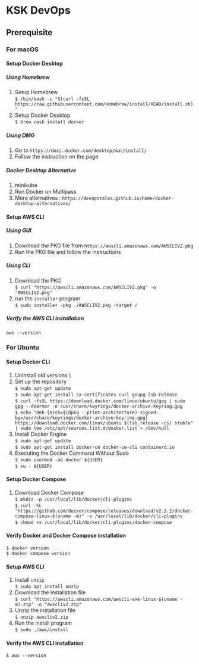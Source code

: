 <h1>KSK DevOps</h1>
<h2>Prerequisite</h2>

### For macOS
#### Setup Docker Desktop
##### Using Homebrew
1. Setup Homebrew \
`$ /bin/bash -c "$(curl -fsSL https://raw.githubusercontent.com/Homebrew/install/HEAD/install.sh)"` 
2. Setup Docker Desktop \
`$ brew cask install docker` 

##### Using DMG
1. Go to `https://docs.docker.com/desktop/mac/install/` 
2. Follow the instruction on the page 

##### Docker Desktop Alternative
1. minikube 
2. Run Docker on Multipass 
3. More alternatives : `https://devopstales.github.io/home/docker-desktop-alternatives/` 

#### Setup AWS CLI
##### Using GUI
1. Download the PKG file from `https://awscli.amazonaws.com/AWSCLIV2.pkg` 
2. Run the PKG file and follow the instructions 

##### Using CLI
1. Download the PKG \
`$ curl "https://awscli.amazonaws.com/AWSCLIV2.pkg" -o "AWSCLIV2.pkg"` 
2. run the `installer` program \
`$ sudo installer -pkg ./AWSCLIV2.pkg -target /` 

##### Verify the AWS CLI installation
`aws --version`

### For Ubuntu
#### Setup Docker CLI
1. Uninstall old versions \
2. Set up the repository \
`$ sudo apt-get update` \
`$ sudo apt-get install ca-certificates curl gnupg lsb-release` \
`$ curl -fsSL https://download.docker.com/linux/ubuntu/gpg | sudo gpg --dearmor -o /usr/share/keyrings/docker-archive-keyring.gpg` \
`$ echo "deb [arch=$(dpkg --print-architecture) signed-by=/usr/share/keyrings/docker-archive-keyring.gpg] https://download.docker.com/linux/ubuntu $(lsb_release -cs) stable" | sudo tee /etc/apt/sources.list.d/docker.list > /dev/null` 
3. Install Docker Engine \
`$ sudo apt-get update` \
`$ sudo apt-get install docker-ce docker-ce-cli containerd.io` 
4. Executing the Docker Command Without Sudo \
`$ sudo usermod -aG docker ${USER}` \
`$ su - ${USER}` 

#### Setup Docker Compose
1. Download Docker Compose \
`$ mkdir -p /usr/local/lib/docker/cli-plugins` \
`$ curl -SL "https://github.com/docker/compose/releases/download/v2.2.2/docker-compose-linux-$(uname -m)" -o /usr/local/lib/docker/cli-plugins` \
`$ chmod +x /usr/local/lib/docker/cli-plugins/docker-compose` 

#### Verify Docker and Docker Compose installation
`$ docker version` \
`$ docker compose version` 

#### Setup AWS CLI
1. Install `unzip` \
`$ sudo apt install unzip` 
2. Download the installation file \
`$ curl "https://awscli.amazonaws.com/awscli-exe-linux-$(uname -m).zip" -o "awscliv2.zip"` 
3. Unzip the installation file \
`$ unzip awscliv2.zip` 
4. Run the install program \
`$ sudo ./aws/install` 

#### Verify the AWS CLI installation
`$ aws --version` 
